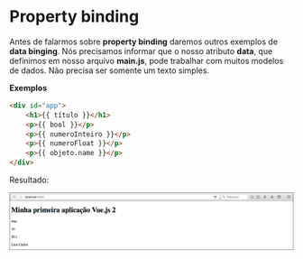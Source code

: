 # Property binding

Antes de falarmos sobre **property binding** daremos outros exemplos de **data binging**. Nós precisamos informar que o nosso atributo **data**, que definimos em nosso arquivo **main.js**, pode trabalhar com muitos modelos de dados. Não precisa ser somente um texto simples.

**Exemplos**

```html
<div id="app">
    <h1>{{ título }}</h1>
    <p>{{ bool }}</p>
    <p>{{ numeroInteiro }}</p>
    <p>{{ numeroFloat }}</p>
    <p>{{ objeto.name }}</p>
</div>
```

Resultado:

![Vue Content App 1](./images/vue-content-app1.png "Vue Content App 1")